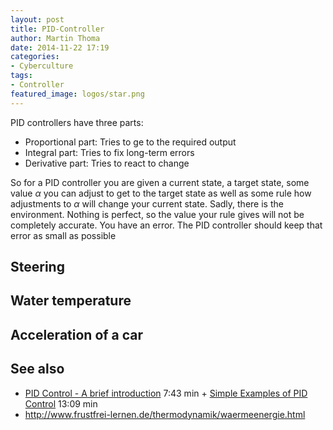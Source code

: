 ```yaml
---
layout: post
title: PID-Controller
author: Martin Thoma
date: 2014-11-22 17:19
categories:
- Cyberculture
tags:
- Controller
featured_image: logos/star.png
---
```

PID controllers have three parts:

* Proportional part: Tries to ge to the required output
* Integral part: Tries to fix long-term errors
* Derivative part: Tries to react to change

So for a PID controller you are given a current state, a target state, some
value $\alpha$ you can adjust to get to the target state as well as some rule
how adjustments to $\alpha$ will change your current state. Sadly, there is
the environment. Nothing is perfect, so the value your rule gives will not be
completely accurate. You have an error. The PID controller should keep that
error as small as possible

## Steering

## Water temperature

## Acceleration of a car


## See also

* [PID Control - A brief introduction](https://www.youtube.com/watch?v=UR0hOmjaHp0) 7:43 min + [Simple Examples of PID Control](https://www.youtube.com/watch?v=XfAt6hNV8XM) 13:09 min
* http://www.frustfrei-lernen.de/thermodynamik/waermeenergie.html